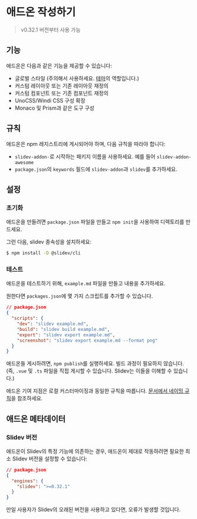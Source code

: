 # 애드온 작성하기

> v0.32.1 버전부터 사용 가능

## 기능

애드온은 다음과 같은 기능을 제공할 수 있습니다:

- 글로벌 스타일 (주의해서 사용하세요. [테마](/themes/use)의 역할입니다.)
- 커스텀 레이아웃 또는 기존 레이아웃 재정의
- 커스텀 컴포넌트 또는 기존 컴포넌트 재정의
- UnoCSS/Windi CSS 구성 확장
- Monaco 및 Prism과 같은 도구 구성

## 규칙

애드온은 npm 레지스트리에 게시되어야 하며, 다음 규칙을 따라야 합니다:

- `slidev-addon-`로 시작하는 패키지 이름을 사용하세요. 예를 들어 `slidev-addon-awesome`
- `package.json`의 `keywords` 필드에 `slidev-addon`과 `slidev`를 추가하세요.

## 설정

### 초기화

애드온을 만들려면 `package.json` 파일을 만들고 `npm init`을 사용하여 디렉토리를 만드세요.

그런 다음, slidev 종속성을 설치하세요:

```bash
$ npm install -D @slidev/cli
```

### 테스트

애드온을 테스트하기 위해, `example.md` 파일을 만들고 내용을 추가하세요.

원한다면 `packages.json`에 몇 가지 스크립트를 추가할 수 있습니다.

```json
// package.json
{
  "scripts": {
    "dev": "slidev example.md",
    "build": "slidev build example.md",
    "export": "slidev export example.md",
    "screenshot": "slidev export example.md --format png"
  }
}
```

애드온들 게시하려면, `npm publish`를 실행하세요. 빌드 과정이 필요하지 않습니다. (즉, `.vue` 및 `.ts` 파일을 직접 게시할 수 있습니다. Slidev는 이들을 이해할 수 있습니다.)

애드온 기여 지점은 로컬 커스터마이징과 동일한 규칙을 따릅니다. [문서에서 네이밍 규칙](/custom/)을 참조하세요.

## 애드온 메타데이터

### Slidev 버전

애드온이 Slidev의 특정 기능에 의존하는 경우, 애드온이 제대로 작동하려면 필요한 최소 Slidev 버전을 설정할 수 있습니다:

```json
// package.json
{
  "engines": {
    "slidev": ">=0.32.1"
  }
}
```

만일 사용자가 Slidev의 오래된 버전을 사용하고 있다면, 오류가 발생할 것입니다.
